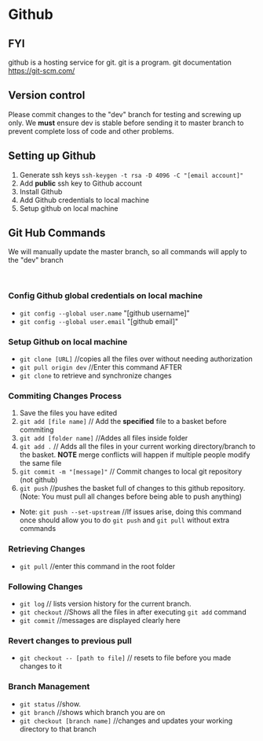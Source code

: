 # Github

## FYI 
github is a hosting service for git.
git is a program.
git documentation <https://git-scm.com/>

## Version control

Please commit changes to the "dev" branch for testing and screwing up only.
We **must** ensure dev is stable before sending it to master branch to prevent complete loss of code and other problems.

## Setting up Github

1. Generate ssh keys `ssh-keygen -t rsa -D 4096 -C "[email account]"`
2. Add **public** ssh key to Github account
3. Install Github
4. Add Github credentials to local machine
5. Setup github on local machine

## Git Hub Commands

We will manually update the master branch, so all commands will apply to the "dev" branch

<br>

### Config Github global credentials on local machine

- `git config --global user.name` "[github username]"
- `git config --global user.email` "[github email]"
 
### Setup Github on local machine
 
- `git clone [URL]` //copies all the files over without needing authorization
- `git pull origin dev` //Enter this command AFTER
- `git clone` to retrieve and synchronize changes

### Commiting Changes Process

1. Save the files you have edited
2. `git add [file name]` // Add the **specified** file to a basket before commiting
3. `git add [folder name]` //Addes all files inside folder
3. `git add .` // Adds all the files in your current working directory/branch to the basket. **NOTE** merge conflicts will happen if multiple people modify the same file
4. `git commit -m "[message]"` // Commit changes to local git repository (not github)
5. `git push` //pushes the basket full of changes to this github repository. (Note: You must pull all changes before being able to push anything)

- Note: `git push --set-upstream` //If issues arise, doing this command once should allow you to do `git push` and `git pull` without extra commands

### Retrieving Changes

- `git pull` //enter this command in the root folder

### Following Changes
 
- `git log` // lists version history for the current branch.
- `git checkout` //Shows all the files in after executing `git add` command
- `git commit` //messages are displayed clearly here

### Revert changes to previous pull

- `git checkout -- [path to file]` // resets to file before you made changes to it

### Branch Management

- `git status` //show.
- `git branch` //shows which branch you are on
- `git checkout [branch name]` //changes and updates your working directory to that branch